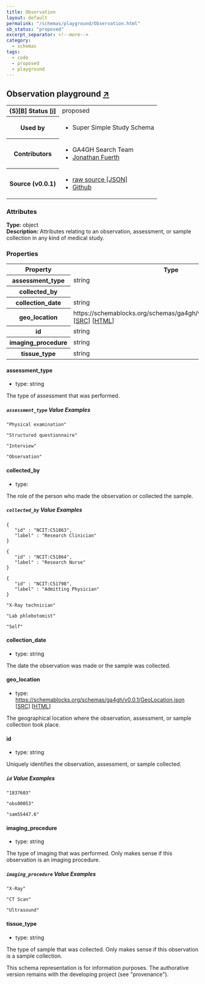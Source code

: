 ```yaml
---
title: Observation
layout: default
permalink: "/schemas/playground/Observation.html"
sb_status: "proposed"
excerpt_separator: <!--more-->
category:
  - schemas
tags:
  - code
  - proposed
  - playground
---
```



<div id="schema-header-title">
  <h2>Observation <span id="schema-header-title-project">playground <a href="https://github.com/ga4gh-schemablocks/playground" target="_BLANK">&nearr;</a></span> </h2>
</div>

<table id="schema-header-table">
  <tr>
    <th>{S}[B] Status <a href="https://schemablocks.org/about/sb-status-levels.html">[i]</a></th>
    <td><div id="schema-header-status">proposed</div></td>
  </tr>

  <tr>
    <th>Used by</th>
    <td>
      <ul>
<li>Super Simple Study Schema</li>
      </ul>
    </td>
  </tr>

<!--more-->

  <tr>
    <th>Contributors</th>
    <td>
      <ul>
<li>GA4GH Search Team</li>
<li><a href="https://orcid.org/0000-0001-9135-2164">Jonathan Fuerth</a></li>
      </ul>
    </td>
  </tr>
  <tr>
    <th>Source (v0.0.1)</th>
    <td>
      <ul>
        <li><a href="current/Observation.json" target="_BLANK">raw source [JSON]</a></li>
        <li><a href="https://github.com/ga4gh-schemablocks/playground/blob/master/schemas/Observation.yaml" target="_BLANK">Github</a></li>
      </ul>
    </td>
  </tr>
</table>

<div id="schema-attributes-title">
  <h3>Attributes</h3>
</div>

  
__Type:__ object  
__Description:__ Attributes relating to an observation, assessment, or sample collection in any kind of medical study.

### Properties

<table id="schema-properties-table">
  <tr>
    <th>Property</th>
    <th>Type</th>
  </tr>
  <tr>
    <th>assessment_type</th>
    <td>string</td>
  </tr>
  <tr>
    <th>collected_by</th>
    <td></td>
  </tr>
  <tr>
    <th>collection_date</th>
    <td>string</td>
  </tr>
  <tr>
    <th>geo_location</th>
    <td>https://schemablocks.org/schemas/ga4gh/v0.0.1/GeoLocation.json [<a href="https://schemablocks.org/schemas/ga4gh/v0.0.1/GeoLocation.json" target="_BLANK">SRC</a>] [<a href="https://schemablocks.org/schemas/ga4gh/GeoLocation.html" target="_BLANK">HTML</a>]</td>
  </tr>
  <tr>
    <th>id</th>
    <td>string</td>
  </tr>
  <tr>
    <th>imaging_procedure</th>
    <td>string</td>
  </tr>
  <tr>
    <th>tissue_type</th>
    <td>string</td>
  </tr>

</table>


#### assessment_type

* type: string

The type of assessment that was performed.


##### `assessment_type` Value Examples  

```
"Physical examination"
```
```
"Structured questionnaire"
```
```
"Interview"
```
```
"Observation"
```

#### collected_by

* type: 

The role of the person who made the observation or collected the sample.


##### `collected_by` Value Examples  

```
{
   "id" : "NCIT:C51863",
   "label" : "Research Clinician"
}
```
```
{
   "id" : "NCIT:C51864",
   "label" : "Research Nurse"
}
```
```
{
   "id" : "NCIT:C51798",
   "label" : "Admitting Physician"
}
```
```
"X-Ray technician"
```
```
"Lab phlebotomist"
```
```
"Self"
```

#### collection_date

* type: string

The date the observation was made or the sample was collected.



#### geo_location

* type: https://schemablocks.org/schemas/ga4gh/v0.0.1/GeoLocation.json [<a href="https://schemablocks.org/schemas/ga4gh/v0.0.1/GeoLocation.json" target="_BLANK">SRC</a>] [<a href="https://schemablocks.org/schemas/ga4gh/GeoLocation.html" target="_BLANK">HTML</a>]

The geographical location where the observation, assessment, or sample collection took place.



#### id

* type: string

Uniquely identifies the observation, assessment, or sample collected.


##### `id` Value Examples  

```
"1837603"
```
```
"obs00053"
```
```
"sam55447.6"
```

#### imaging_procedure

* type: string

The type of imaging that was performed. Only makes sense if this observation is an imaging procedure.


##### `imaging_procedure` Value Examples  

```
"X-Ray"
```
```
"CT Scan"
```
```
"Ultrasound"
```

#### tissue_type

* type: string

The type of sample that was collected. Only makes sense if this observation is a sample collection.


<div id="schema-footer">
This schema representation is for information purposes. The authorative 
version remains with the developing project (see "provenance").
</div>


